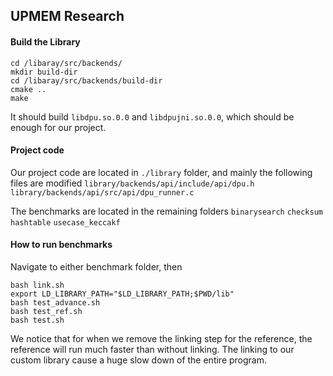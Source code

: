 ## UPMEM Research

#### Build the Library
```
cd /libaray/src/backends/
mkdir build-dir
cd /libaray/src/backends/build-dir
cmake ..
make
```

It should build `libdpu.so.0.0` and `libdpujni.so.0.0`, which should be enough for our project.

#### Project code
Our project code are located in `./library` folder, and mainly the following files are modified
`library/backends/api/include/api/dpu.h`
`library/backends/api/src/api/dpu_runner.c`

The benchmarks are located in the remaining folders
`binarysearch`
`checksum`
`hashtable`
`usecase_keccakf`

#### How to run benchmarks
Navigate to either benchmark folder, then 
```
bash link.sh
export LD_LIBRARY_PATH="$LD_LIBRARY_PATH;$PWD/lib"
bash test_advance.sh
bash test_ref.sh
bash test.sh
```
We notice that for when we remove the linking step for the reference, the reference will run much faster than without linking. The linking to our custom library cause a huge slow down of the entire program.

